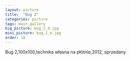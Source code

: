 ```yaml
---
layout: picture
title:  "Bug 2"
categories: picture
tags: main_gallery
big_picture: bug_2_d.jpg
mini_picture: bug_2_m.jpg
order: 18
---
```

Bug 2,100x100,technika własna na płótnie,2012, sprzedany
